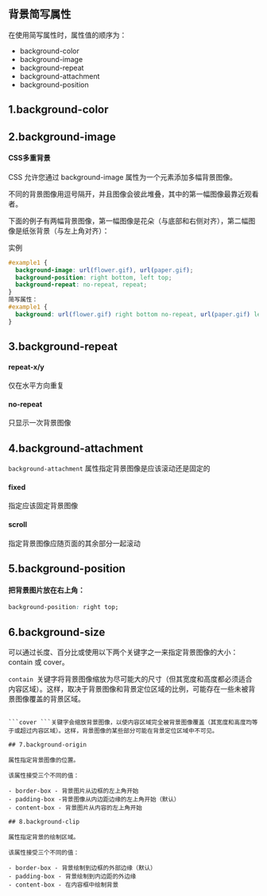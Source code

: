 ## 背景简写属性

在使用简写属性时，属性值的顺序为：

- background-color
- background-image
- background-repeat
- background-attachment
- background-position

## 1.background-color

## 2.background-image

#### CSS多重背景

CSS 允许您通过 background-image 属性为一个元素添加多幅背景图像。

不同的背景图像用逗号隔开，并且图像会彼此堆叠，其中的第一幅图像最靠近观看者。

下面的例子有两幅背景图像，第一幅图像是花朵（与底部和右侧对齐），第二幅图像是纸张背景（与左上角对齐）：

实例

```css
#example1 {
  background-image: url(flower.gif), url(paper.gif);
  background-position: right bottom, left top;
  background-repeat: no-repeat, repeat;
}
简写属性：
#example1 {
  background: url(flower.gif) right bottom no-repeat, url(paper.gif) left top repeat;
}
```

## 3.background-repeat

#### repeat-x/y

仅在水平方向重复

#### no-repeat

只显示一次背景图像

## 4.background-attachment

```background-attachment``` 属性指定背景图像是应该滚动还是固定的

#### fixed

指定应该固定背景图像

#### scroll

指定背景图像应随页面的其余部分一起滚动

## 5.background-position

#### 把背景图片放在右上角：

```css
background-position: right top;
```

## 6.background-size

可以通过长度、百分比或使用以下两个关键字之一来指定背景图像的大小：contain 或 cover。

```contain ```关键字将背景图像缩放为尽可能大的尺寸（但其宽度和高度都必须适合内容区域）。这样，取决于背景图像和背景定位区域的比例，可能存在一些未被背景图像覆盖的背景区域。

```

```cover ```关键字会缩放背景图像，以使内容区域完全被背景图像覆盖（其宽度和高度均等于或超过内容区域）。这样，背景图像的某些部分可能在背景定位区域中不可见。

## 7.background-origin

属性指定背景图像的位置。

该属性接受三个不同的值：

- border-box - 背景图片从边框的左上角开始
- padding-box -背景图像从内边距边缘的左上角开始（默认）
- content-box - 背景图片从内容的左上角开始

## 8.background-clip

属性指定背景的绘制区域。

该属性接受三个不同的值：

- border-box - 背景绘制到边框的外部边缘（默认）
- padding-box - 背景绘制到内边距的外边缘
- content-box - 在内容框中绘制背景
